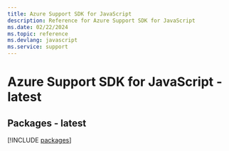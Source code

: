 ```yaml
---
title: Azure Support SDK for JavaScript
description: Reference for Azure Support SDK for JavaScript
ms.date: 02/22/2024
ms.topic: reference
ms.devlang: javascript
ms.service: support
---
```

# Azure Support SDK for JavaScript - latest
## Packages - latest
[!INCLUDE [packages](support-index.md)]